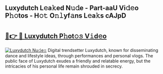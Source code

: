 ## Luxydutch L𝚎a𝚔ed N𝚞𝚍e - Part-aaU Vi𝚍𝚎o P𝚑𝚘tos - H𝚘𝚝 O𝚗𝚕yf𝚊ns L𝚎a𝚔s cAJpD

# <h2><a href="http://kff7f7n.oniu.top/?m=Luxydutch">🔗👉 🔴 Luxydutch P𝚑ot𝚘𝚜 V𝚒d𝚎o</a></h2>

[![Luxydutch Nu𝚍e𝚜](https://i.imgur.com/0qMVB7G.gif)](http://kff7f7n.oniu.top/?m=Luxydutch)
Digital trendsetter Luxydutch, known for disseminating dance and lifestyle ideas, through performances and personal vlogs. The public face of Luxydutch exudes a friendly and relatable energy, but the intricacies of his personal life remain shrouded in secrecy.  
